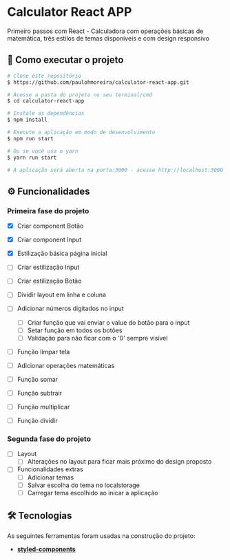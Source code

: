 # Calculator React APP

Primeiro passos com React - Calculadora com operações básicas de matemática, três estilos de temas disponíveis e com design responsivo

## 🚀 Como executar o projeto

```bash
# Clone este repositório
$ https://github.com/paulohmoreira/calculator-react-app.git

# Acesse a pasta do projeto no seu terminal/cmd
$ cd calculator-react-app

# Instale as dependências
$ npm install

# Execute a aplicação em modo de desenvolvimento
$ npm run start

# Ou se você usa o yarn
$ yarn run start

# A aplicação será aberta na porta:3000 - acesse http://localhost:3000
```


## ⚙️ Funcionalidades

### Primeira fase do projeto

- [x] Criar component Botão
- [x] Criar component Input
- [x] Estilização básica página inicial
- [ ] Criar estilização Input
- [ ] Criar estilização Botão
- [ ] Dividir layout em linha e coluna

- [ ] Adicionar números digitados no input
  - [ ] Criar função que vai enviar o value do botão para o input
  - [ ] Setar função em todos os botões
  - [ ] Validação para não ficar com o '0' sempre visível

- [ ] Função limpar tela

- [ ] Adicionar operações matemáticas
 - [ ] Função somar
 - [ ] Função subtrair
 - [ ] Função multiplicar
 - [ ] Função dividir

### Segunda fase do projeto

- [ ] Layout
  - [ ] Alterações no layout para ficar mais próximo do design proposto

- [ ] Funcionalidades extras
  - [ ] Adicionar temas
  - [ ] Salvar escolha do tema no localstorage
  - [ ] Carregar tema escolhido ao inicar a aplicação

## 🛠 Tecnologias

As seguintes ferramentas foram usadas na construção do projeto:

-   **[styled-components](https://styled-components.com/)**
